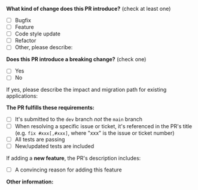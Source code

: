 <!-- PULL REQUEST TEMPLATE -->
<!-- (Update "[ ]" to "[x]" to check a box) -->

**What kind of change does this PR introduce?** (check at least one)

- [ ] Bugfix
- [ ] Feature
- [ ] Code style update
- [ ] Refactor
- [ ] Other, please describe:

**Does this PR introduce a breaking change?** (check one)

- [ ] Yes
- [ ] No

If yes, please describe the impact and migration path for existing applications:

**The PR fulfills these requirements:**

- [ ] It's submitted to the `dev` branch _not_ the `main` branch
- [ ] When resolving a specific issue or ticket, it's referenced in the PR's title (e.g. `fix #xxx[,#xxx]`, where "xxx" is the issue or ticket number)
- [ ] All tests are passing
- [ ] New/updated tests are included

If adding a **new feature**, the PR's description includes:
- [ ] A convincing reason for adding this feature

**Other information:**